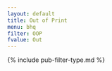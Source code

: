 ```yaml
---
layout: default
title: Out of Print
menu: bhq
filter: OOP
fvalue: Out
---
```


{% include pub-filter-type.md %} 